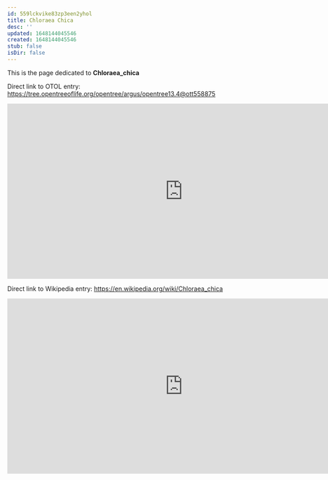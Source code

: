 ```yaml
---
id: 559lckvike83zp3een2yhol
title: Chloraea Chica
desc: ''
updated: 1648144045546
created: 1648144045546
stub: false
isDir: false
---
```

This is the page dedicated to **Chloraea_chica**


Direct link to OTOL entry: https://tree.opentreeoflife.org/opentree/argus/opentree13.4@ott558875



<html>
    <body>
    <iframe src="https://tree.opentreeoflife.org/opentree/argus/opentree13.4@ott558875"
    width="800" height="400" frameborder="0" allowfullscreen> </iframe>
    </body>
</html>
    


Direct link to Wikipedia entry: https://en.wikipedia.org/wiki/Chloraea_chica



<html>
    <body>
    <iframe src="https://en.wikipedia.org/wiki/Chloraea_chica"
    width="800" height="400" frameborder="0" allowfullscreen> </iframe>
    </body>
</html>
    
